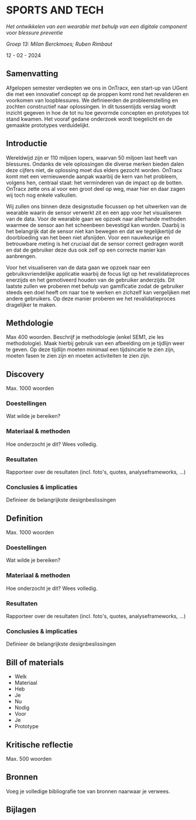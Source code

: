 # SPORTS AND TECH
*Het ontwikkelen van een wearable met behulp van een digitale component voor blessure preventie* 

*Groep 13: Milan Berckmoes; Ruben Rimbaut*

12 - 02 - 2024

## Samenvatting

Afgelopen semester verdiepten we ons in OnTracx, een start-up van UGent die met een innovatief concept op de proppen komt rond het revalideren en voorkomen van loopblessures. We definieerden de probleemstelling en zochten constructief naar oplossingen. In dit tussentijds verslag wordt inzicht gegeven in hoe de tot nu toe gevormde concepten en prototypes tot stand kwamen. Het vooraf gedane onderzoek wordt toegelicht en de gemaakte prototypes verduidelijkt.

## Introductie

Wereldwijd zijn er 110 miljoen lopers, waarvan 50 miljoen last heeft van blessures. Ondanks de vele oplossingen die diverse merken bieden dalen deze cijfers niet, de oplossing moet dus elders gezocht worden. OnTracx komt met een vernieuwende aanpak waarbij de kern van het probleem, volgens hen, centraal staat: het verminderen van de impact op de botten. OnTracx zette ons al voor een groot deel op weg, maar hier en daar zagen wij toch nog enkele valkuilen. 

Wij zullen ons binnen deze designstudie focussen op het uitwerken van de wearable waarin de sensor verwerkt zit en een app voor het visualiseren van de data. Voor de wearable gaan we opzoek naar allerhande methoden waarmee de sensor aan het scheenbeen bevestigd kan worden. Daarbij is het belangrijk dat de sensor niet kan bewegen en dat we tegelijkertijd de doorbloeding van het been niet afsnijden. Voor een nauwkeurige en betrouwbare meting is het cruciaal dat de sensor correct gedragen wordt en dat de gebruiker deze dus ook zelf op een correcte manier kan aanbrengen.

Voor het visualiseren van de data gaan we opzoek naar een gebruiksvriendelijke applicatie waarbij de focus ligt op het revalidatieproces enerzijds en het gemotiveerd houden van de gebruiker anderzijds. Dit laatste zullen we proberen met behulp van gamificatie zodat de gebruiker steeds een doel heeft om naar toe te werken en zichzelf kan vergelijken met andere gebruikers. Op deze manier proberen we het revalidatieproces dragelijker te maken. 


## Methdologie
Max 400 woorden. Beschrijf je methodologie (enkel SEM1, zie les methodologie). Maak hierbij gebruik van een afbeelding om je tijdlijn weer te geven. Op deze tijdlijn moeten minimaal een tijdsincatie te zien zijn, moeten fasen te zien zijn en moeten activiteiten te zien zijn.

## Discovery
Max. 1000 woorden
### Doestellingen
Wat wilde je bereiken?
### Materiaal & methoden
Hoe onderzocht je dit? Wees volledig.
### Resultaten
Rapporteer over de resultaten (incl. foto's, quotes, analyseframeworks, ...)
### Conclusies & implicaties
Definieer de belangrijkste designbeslissingen

## Definition
Max. 1000 woorden
### Doestellingen
Wat wilde je bereiken?
### Materiaal & methoden
Hoe onderzocht je dit? Wees volledig.
### Resultaten
Rapporteer over de resultaten (incl. foto's, quotes, analyseframeworks, ...)
### Conclusies & implicaties
Definieer de belangrijkste designbeslissingen

## Bill of materials
- Welk
- Materiaal
- Heb
- Je
- Nu
- Nodig
- Voor
- Je
- Prototype

## Kritische reflectie
Max. 500 woorden

## Bronnen
Voeg je volledige bibliografie toe van bronnen naarwaar je verwees.

## Bijlagen
